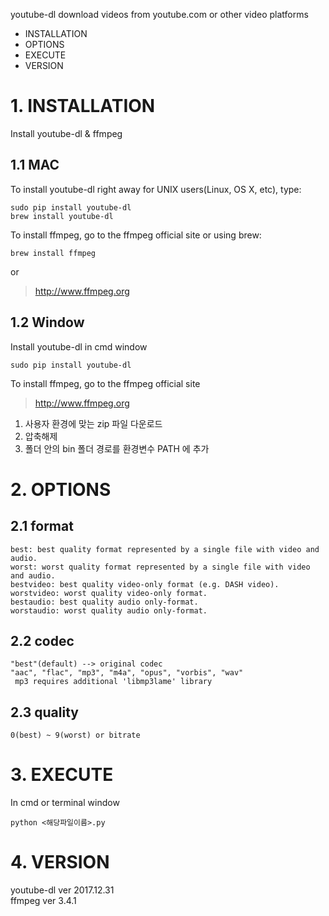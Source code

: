 youtube-dl download videos from youtube.com or other video platforms

* INSTALLATION
* OPTIONS
* EXECUTE
* VERSION

# 1. INSTALLATION
Install youtube-dl & ffmpeg
## 1.1 MAC
To install youtube-dl right away for UNIX users(Linux, OS X, etc), type:

    sudo pip install youtube-dl
    brew install youtube-dl

To install ffmpeg, go to the ffmpeg official site or using brew:

    brew install ffmpeg

or

> http://www.ffmpeg.org

## 1.2 Window
Install youtube-dl in cmd window

    sudo pip install youtube-dl

To install ffmpeg, go to the ffmpeg official site

>  http://www.ffmpeg.org

1. 사용자 환경에 맞는 zip 파일 다운로드  
2. 압축해제
3. 폴더 안의 bin 폴더 경로를 환경변수 PATH 에 추가


# 2. OPTIONS
## 2.1 format
    best: best quality format represented by a single file with video and audio.
    worst: worst quality format represented by a single file with video and audio.
    bestvideo: best quality video-only format (e.g. DASH video).
    worstvideo: worst quality video-only format.
    bestaudio: best quality audio only-format.
    worstaudio: worst quality audio only-format.
## 2.2 codec
    "best"(default) --> original codec
    "aac", "flac", "mp3", "m4a", "opus", "vorbis", "wav"
     mp3 requires additional 'libmp3lame' library   
## 2.3 quality
    0(best) ~ 9(worst) or bitrate

# 3. EXECUTE
In cmd or terminal window

    python <해당파일이름>.py

# 4. VERSION
youtube-dl ver 2017.12.31  
ffmpeg ver 3.4.1

